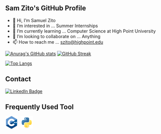 Sam Zito's GitHub Profile
<img src="https://komarev.com/ghpvc/?username=SamNZito&style=flat-square&color=blue" alt=""/>
----------------------------------------
- 👋 Hi, I’m Samuel Zito
- 👀 I’m interested in ... Summer Internships 
- 🌱 I’m currently learning ... Computer Science at High Point University
- 💞️ I’m looking to collaborate on ... Anything
- 📫 How to reach me ... szito@highpoint.edu 

[![Anurag's GitHub stats](https://github-readme-stats.vercel.app/api?username=SamNZito&show_icons=true&theme=radical)](https://github.com/anuraghazra/github-readme-stats) 
[![GitHub Streak](https://streak-stats.demolab.com?user=SamNZito&theme=radical)](https://git.io/streak-stats)

[![Top Langs](https://github-readme-stats.vercel.app/api/top-langs/?username=SamNZito&theme=radical&layout=compact)](https://github.com/anuraghazra/github-readme-stats)



Contact
--------------------------------------------
<div id="badges">
<a href="https://www.linkedin.com/in/sam-zito/">
<img src="https://img.shields.io/badge/LinkedIn-blue?style=for-the-badge&logo=linkedin&logoColor=white" alt="LinkedIn Badge"/>
</a>
</div>

Frequently Used Tool
--------------------------------------------
<div>
  <img src="https://github.com/devicons/devicon/blob/master/icons/cplusplus/cplusplus-original.svg" title="C++" alt="C++" width="40" height="40"/>&nbsp;
  <img src="https://github.com/devicons/devicon/blob/master/icons/python/python-original.svg" title="Python" alt="Python" width="40" height="40"/>&nbsp;
